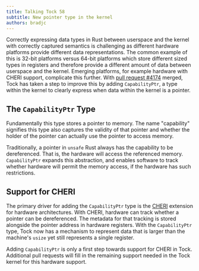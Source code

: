 ```yaml
---
title: Talking Tock 58
subtitle: New pointer type in the kernel
authors: bradjc
---
```


Correctly expressing data types in Rust between userspace and the kernel with
correctly captured semantics is challenging as different hardware platforms
provide different data representations. The common example of this is 32-bit
platforms versus 64-bit platforms which store different sized types in registers
and therefore provide a different amount of data between userspace and the
kernel. Emerging platforms, for example hardware with CHERI support, complicate
this further. With [pull request #4174](https://github.com/tock/tock/pull/4174)
merged, Tock has taken a step to improve this by adding `CapabilityPtr`, a type
within the kernel to clearly express when data within the kernel is a pointer.

The `CapabilityPtr` Type
------------------------

Fundamentally this type stores a pointer to memory. The name "capability"
signifies this type also captures the validity of that pointer and whether the
holder of the pointer can actually use the pointer to access memory.

Traditionally, a pointer in `unsafe` Rust always has the capability to be
dereferenced. That is, the hardware will access the referenced memory.
`CapabilityPtr` expands this abstraction, and enables software to track whether
hardware will permit the memory access, if the hardware has such restrictions.

Support for CHERI
-----------------

The primary driver for adding the `CapabilityPtr` type is the
[CHERI](https://www.cl.cam.ac.uk/research/security/ctsrd/cheri/) extension for
hardware architectures. With CHERI, hardware can track whether a pointer can be
dereferenced. The metadata for that tracking is stored alongside the pointer
address in hardware registers. With the `CapabilityPtr` type, Tock now has a
mechanism to represent data that is larger than the machine's `usize` yet still
represents a single register.

Adding `CapabilityPtr` is only a first step towards support for CHERI in Tock.
Additional pull requests will fill in the remaining support needed in the Tock
kernel for this hardware support.
